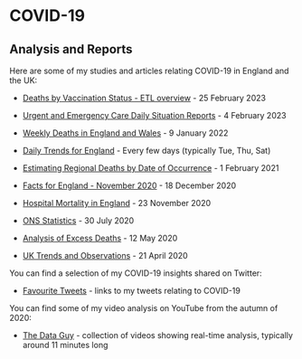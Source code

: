 # COVID-19

## Analysis and Reports

Here are some of my studies and articles relating COVID-19 in England and the UK:

- [Deaths by Vaccination Status - ETL overview](deaths-by-vax-status/README.md) - 25 February 2023

- [Urgent and Emergency Care Daily Situation Reports](uec-sitreps/README.md) - 4 February 2023

- [Weekly Deaths in England and Wales](weekly-deaths/README.md) - 9 January 2022
- [Daily Trends for England](daily-trends/README.md) - Every few days (typically Tue, Thu, Sat)

- [Estimating Regional Deaths by Date of Occurrence](estimating-regional-occurrences/README.md) - 1 February 2021
- [Facts for England - November 2020](facts-england.md) - 18 December 2020

- [Hospital Mortality in England](hospital-mortality-rates.md) - 23 November 2020

- [ONS Statistics](https://logiqx.github.io/ons-stats/) - 30 July 2020

- [Analysis of Excess Deaths](https://logiqx.github.io/ons-stats/data_prep/) - 12 May 2020

- [UK Trends and Observations](uk-trends-and-observations.md) - 21 April 2020

You can find a selection of my COVID-19 insights shared on Twitter:

- [Favourite Tweets](twitter.md) - links to my tweets relating to COVID-19

You can find some of my video analysis on YouTube from the autumn of 2020:

- [The Data Guy](https://www.youtube.com/channel/UC5ZYmsNjBqZSG9efLz_33eQ) - collection of videos showing real-time analysis, typically around 11 minutes long

